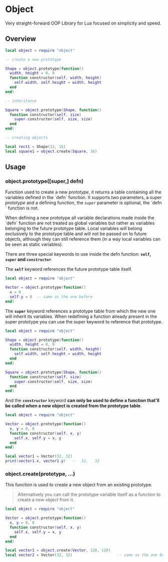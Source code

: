 # Object
Very straight-forward OOP Library for Lua focused on simplicity and speed.

## Overview

````lua
local object = require "object"

-- create a new prototype

Shape = object.prototype(function()
  width, height = 0, 0
  function constructor(self, width, height)
    self.width, self.height = width, height
  end
end)

-- inheritance

Square = object.prototype(Shape, function()
  function constructor(self, size)
    super.constructor(self, size, size)
  end
end)

-- creating objects

local rect1 = Shape(32, 16)
local square1 = object.create(Square, 16)
````

## Usage
### object.prototype([super,] defn)
Function used to create a new _prototype_, it returns a table containing all the variables defined in the ´defn´ function. 
It supports two parameters, a super _prototype_ and a defining function, the `super` parameter is optional, the ´defn´ function is not.

When defining a new prototype all variable declarations made inside the ´defn´ function are not treated as global variables but rather as variables belonging to the future prototype table. Local variables will belong exclusively to the prototype table and will not be passed on to future objects, although they can still reference them (in a way local variables can be seen as static variables).

There are three special keywords to use inside the defn function: **`self`, `super` and `constructor`**. 

The **`self`** keyword references the future prototype table itself.
````lua
local object = require "object"

Vector = object.prototype(function()
  x = 0       
  self.y = 0  -- same as the one before 
end)
````

The **`super`** keyword references a prototype table from which the new one will inherit its variables. When redefining a function already present in the super prototype you can use the super keyword to reference that prototype.

````lua
local object = require "object"

Shape = object.prototype(function()
  width, height = 0, 0
  function constructor(self, width, height)
    self.width, self.height = width, height
  end
end)

Square = object.prototype(Shape, function()
  function constructor(self, size)
    super.constructor(self, size, size)
  end
end)
````

And the **`constructor`** keyword **can only be used to define a function that'll be called when a new object is created from the prototype table**.

````lua
local object = require "object"

Vector = object.prototype(function()
  x, y = 0, 0
  function constructor(self, x, y)
    self.x, self.y = x, y
  end
end)

local vector1 = Vector(32, 32)
print(vector1.x, vector1.y)   --  32,   32
````

### object.create(prototype, ...)

This function is used to create a new object from an existing prototype.
> Alternatively you can call the prototype variable itself as a function to create a new object from it.

````lua
local object = require "object"

Vector = object.prototype(function()
  x, y = 0, 0
  function constructor(self, x, y)
    self.x, self.y = x, y
  end
end)

local vector1 = object.create(Vector, 128, 128)
local vector2 = Vector(32, 32)                    -- same as the one before
````
